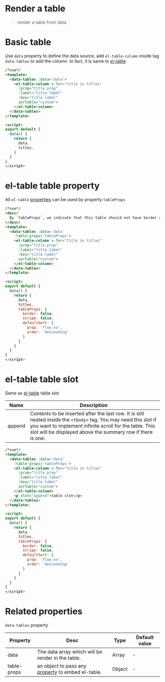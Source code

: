 # Render a table
> render a table from data

# Basic table

Use `data` property to define the data source, add `el-table-column` inside tag `data-tables` to add the column. In fact, it is same to [el-table](http://element.eleme.io/#/en-US/component/table)

```html
/*vue*/
<template>
  <data-tables :data='data'>
    <el-table-column v-for="title in titles"
      :prop="title.prop"
      :label="title.label"
      :key="title.label"
      sortable="custom">
    </el-table-column>
  </data-tables>
</template>

<script>
export default {
  data() {
    return {
      data,
      titles,
    }
  }
}
</script>
```

# el-table table property
All `el-table` [properties](http://element.eleme.io/#/en-US/component/table#table-attributes) can be used by property `tableProps`

```html
/*vue*/
<desc>
  By `tableProps`, we indicate that this table should not have border and stripe style, at the same time, should default sorted by `flow NO.`.
</desc>
<template>
  <data-tables :data='data'
    :table-props='tableProps'>
    <el-table-column v-for="title in titles"
      :prop="title.prop"
      :label="title.label"
      :key="title.label"
      sortable="custom">
    </el-table-column>
  </data-tables>
</template>

<script>
export default {
  data() {
    return {
      data,
      titles,
      tableProps: {
        border: false,
        stripe: false,
        defaultSort: {
          prop: 'flow_no',
          order: 'descending'
        }
      }
    }
  }
}
</script>
```
# el-table table slot
Same as [el-table](http://element.eleme.io/#/en-US/component/table#table-slot) table slot

| Name | Description |
|------|--------|
| append | Contents to be inserted after the last row. It is still nested inside the `<tbody>` tag. You may need this slot if you want to implement infinite scroll for the table. This slot will be displayed above the summary row if there is one. |

```html
/*vue*/
<template>
  <data-tables :data='data'
    :table-props='tableProps'>
    <el-table-column v-for="title in titles"
      :prop="title.prop"
      :label="title.label"
      :key="title.label"
      sortable="custom">
    </el-table-column>
    <p slot="append">table slot</p>
  </data-tables>
</template>

<script>
export default {
  data() {
    return {
      data,
      titles,
      tableProps: {
        border: false,
        stripe: false,
        defaultSort: {
          prop: 'flow_no',
          order: 'descending'
        }
      }
    }
  }
}
</script>
```

# Related properties

`data-tables` property

| Property | Desc | Type | Default value |
| -- | -- | -- | -- |
| data | The data array which will be render in the table. | Array | - |
| table-props | an object to pass any [property](http://element.eleme.io/#/en-US/component/table#table-attributes) to embed el-table. | Object | - |

